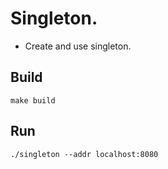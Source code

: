 # Singleton.
- Create and use singleton.

## Build
```
make build
```
## Run
```
./singleton --addr localhost:8080
```
